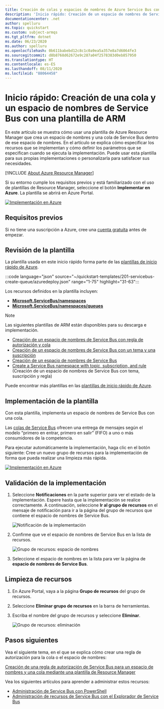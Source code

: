 ```yaml
---
title: Creación de colas y espacios de nombres de Azure Service Bus con una plantilla de Azure
description: 'Inicio rápido: Creación de un espacio de nombres de Service Bus y una cola mediante una plantilla de Azure Resource Manager'
documentationcenter: .net
author: spelluru
ms.topic: quickstart
ms.custom: subject-armqs
ms.tgt_pltfrm: dotnet
ms.date: 06/23/2020
ms.author: spelluru
ms.openlocfilehash: 0b611babebd12c8c1c0a9ea5a357e8a7d6064fe3
ms.sourcegitcommit: d8b8768d62672e9c287a04f2578383d0eb857950
ms.translationtype: HT
ms.contentlocale: es-ES
ms.lasthandoff: 08/11/2020
ms.locfileid: "88064458"
---
```

# <a name="quickstart-create-a-service-bus-namespace-and-a-queue-using-an-arm-template"></a>Inicio rápido: Creación de una cola y un espacio de nombres de Service Bus con una plantilla de ARM

En este artículo se muestra cómo usar una plantilla de Azure Resource Manager que crea un espacio de nombres y una cola de Service Bus dentro de ese espacio de nombres. En el artículo se explica cómo especificar los recursos que se implementan y cómo definir los parámetros que se especifican cuando se ejecuta la implementación. Puede usar esta plantilla para sus propias implementaciones o personalizarla para satisfacer sus necesidades.

[!INCLUDE [About Azure Resource Manager](../../includes/resource-manager-quickstart-introduction.md)]

Si su entorno cumple los requisitos previos y está familiarizado con el uso de plantillas de Resource Manager, seleccione el botón **Implementar en Azure**. La plantilla se abrirá en Azure Portal.

[![Implementación en Azure](../media/template-deployments/deploy-to-azure.svg)](https://portal.azure.com/#create/Microsoft.Template/uri/https%3A%2F%2Fraw.githubusercontent.com%2FAzure%2Fazure-quickstart-templates%2Fmaster%2F201-servicebus-create-queue%2Fazuredeploy.json)

## <a name="prerequisites"></a>Requisitos previos

Si no tiene una suscripción a Azure, cree una [cuenta gratuita](https://azure.microsoft.com/free/) antes de empezar.

## <a name="review-the-template"></a>Revisión de la plantilla

La plantilla usada en este inicio rápido forma parte de las [plantillas de inicio rápido de Azure](https://azure.microsoft.com/resources/templates/201-servicebus-create-queue).

:::code language="json" source="~/quickstart-templates/201-servicebus-create-queue/azuredeploy.json" range="1-75" highlight="31-63":::

Los recursos definidos en la plantilla incluyen:

- [**Microsoft.ServiceBus/namespaces**](/azure/templates/microsoft.servicebus/namespaces)
- [**Microsoft.ServiceBus/namespaces/queues**](/azure/templates/microsoft.servicebus/namespaces/queues)

> [!NOTE]
> Las siguientes plantillas de ARM están disponibles para su descarga e implementación.
>
> * [Creación de un espacio de nombres de Service Bus con regla de autorización y cola](service-bus-resource-manager-namespace-auth-rule.md)
> * [Creación de un espacio de nombres de Service Bus con un tema y una suscripción](service-bus-resource-manager-namespace-topic.md)
> * [Creación de un espacio de nombres de Service Bus](service-bus-resource-manager-namespace.md)
> * [Create a Service Bus namespace with topic, subscription, and rule](service-bus-resource-manager-namespace-topic-with-rule.md) (Creación de un espacio de nombres de Service Bus con tema, suscripción y regla)

Puede encontrar más plantillas en las [plantillas de inicio rápido de Azure](https://azure.microsoft.com/resources/templates/?resourceType=Microsoft.Servicebus&pageNumber=1&sort=Popular).

## <a name="deploy-the-template"></a>Implementación de la plantilla

Con esta plantilla, implementa un espacio de nombres de Service Bus con una cola.

Las [colas de Service Bus](service-bus-queues-topics-subscriptions.md#queues) ofrecen una entrega de mensajes según el modelo “primero en entrar, primero en salir” (FIFO) a uno o más consumidores de la competencia.

Para ejecutar automáticamente la implementación, haga clic en el botón siguiente: Cree un nuevo grupo de recursos para la implementación de forma que pueda realizar una limpieza más rápida.

[![Implementación en Azure](../media/template-deployments/deploy-to-azure.svg)](https://portal.azure.com/#create/Microsoft.Template/uri/https%3A%2F%2Fraw.githubusercontent.com%2FAzure%2Fazure-quickstart-templates%2Fmaster%2F201-servicebus-create-queue%2Fazuredeploy.json)

## <a name="validate-the-deployment"></a>Validación de la implementación

1. Seleccione **Notificaciones** en la parte superior para ver el estado de la implementación. Espere hasta que la implementación se realice correctamente. A continuación, seleccione **Ir al grupo de recursos** en el mensaje de notificación para ir a la página del grupo de recursos que contiene el espacio de nombres de Service Bus. 

    ![Notificación de la implementación](./media/service-bus-resource-manager-namespace-queue/notification.png)
2. Confirme que ve el espacio de nombres de Service Bus en la lista de recursos. 

    ![Grupo de recursos: espacio de nombres](./media/service-bus-resource-manager-namespace-queue/resource-group-namespace.png)
3. Seleccione el espacio de nombres en la lista para ver la página de **espacio de nombres de Service Bus**. 

## <a name="clean-up-resources"></a>Limpieza de recursos

1. En Azure Portal, vaya a la página **Grupo de recursos** del grupo de recursos.
2. Seleccione **Eliminar grupo de recursos** en la barra de herramientas. 
3. Escriba el nombre del grupo de recursos y seleccione **Eliminar**. 

    ![Grupo de recursos: eliminación](./media/service-bus-resource-manager-namespace-queue/resource-group-delete.png)

## <a name="next-steps"></a>Pasos siguientes

Vea el siguiente tema, en el que se explica cómo crear una regla de autorización para la cola o el espacio de nombres:

[Creación de una regla de autorización de Service Bus para un espacio de nombres y una cola mediante una plantilla de Resource Manager](service-bus-resource-manager-namespace-auth-rule.md)

Vea los siguientes artículos para aprender a administrar estos recursos:

* [Administración de Service Bus con PowerShell](service-bus-manage-with-ps.md)
* [Administración de recursos de Service Bus con el Explorador de Service Bus](https://github.com/paolosalvatori/ServiceBusExplorer/releases)

[Authoring Azure Resource Manager templates]: ../azure-resource-manager/templates/template-syntax.md
[Service Bus namespace and queue template]: https://github.com/Azure/azure-quickstart-templates/blob/master/201-servicebus-create-queue/
[Azure Quickstart Templates]: https://azure.microsoft.com/documentation/templates/?term=service+bus
[Learn more about Service Bus queues]: service-bus-queues-topics-subscriptions.md
[Using Azure PowerShell with Azure Resource Manager]: ../azure-resource-manager/management/manage-resources-powershell.md
[Using the Azure CLI for Mac, Linux, and Windows with Azure Resource Management]: ../azure-resource-manager/management/manage-resources-cli.md